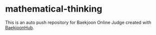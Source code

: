 # mathematical-thinking
This is an auto push repository for Baekjoon Online Judge created with [BaekjoonHub](https://github.com/BaekjoonHub/BaekjoonHub).
